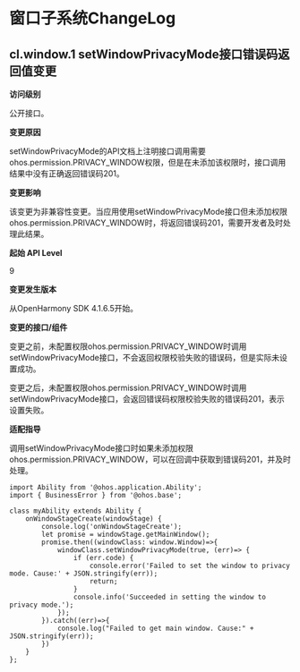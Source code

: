 # 窗口子系统ChangeLog

## cl.window.1 setWindowPrivacyMode接口错误码返回值变更

**访问级别**

公开接口。

**变更原因**

setWindowPrivacyMode的API文档上注明接口调用需要ohos.permission.PRIVACY_WINDOW权限，但是在未添加该权限时，接口调用结果中没有正确返回错误码201。

**变更影响**

该变更为非兼容性变更。当应用使用setWindowPrivacyMode接口但未添加权限ohos.permission.PRIVACY_WINDOW时，将返回错误码201，需要开发者及时处理此结果。

**起始 API Level**

9

**变更发生版本**

从OpenHarmony SDK 4.1.6.5开始。

**变更的接口/组件**

变更之前，未配置权限ohos.permission.PRIVACY_WINDOW时调用setWindowPrivacyMode接口，不会返回权限校验失败的错误码，但是实际未设置成功。

变更之后，未配置权限ohos.permission.PRIVACY_WINDOW时调用setWindowPrivacyMode接口，会返回错误码权限校验失败的错误码201，表示设置失败。

**适配指导**

调用setWindowPrivacyMode接口时如果未添加权限ohos.permission.PRIVACY_WINDOW，可以在回调中获取到错误码201，并及时处理。

```
import Ability from '@ohos.application.Ability';
import { BusinessError } from '@ohos.base';

class myAbility extends Ability {
    onWindowStageCreate(windowStage) {
        console.log('onWindowStageCreate');
        let promise = windowStage.getMainWindow();
        promise.then((windowClass: window.Window)=>{
            windowClass.setWindowPrivacyMode(true, (err)=> {
                if (err.code) {
                    console.error('Failed to set the window to privacy mode. Cause:' + JSON.stringify(err));
                    return;
                }
                console.info('Succeeded in setting the window to privacy mode.');
            });
        }).catch((err)=>{
            console.log("Failed to get main window. Cause:" + JSON.stringify(err));
        })
    }
};
```
